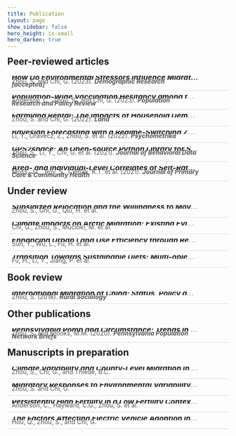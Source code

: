 ```yaml
---
title: Publication
layout: page
show_sidebar: false
hero_height: is-small
hero_darken: true
---
```


<!-- **\* indicates first author** -->
<!-- <i>\* indicates first author</i> -->
<!-- \* indicates first author -->

<!-- This line makes sure the STATA icon for land rental paper will render -->
<!-- See doc here: https://icon-sets.iconify.design/vscode-icons/file-type-stata/ -->
<script src="https://code.iconify.design/iconify-icon/1.0.0-beta.3/iconify-icon.min.js"></script>

<!-- This line makes sure the Altmetric badges show on the website -->
<!-- See doc here: https://api.altmetric.com/embeds.html -->
<script type='text/javascript' src='https://d1bxh8uas1mnw7.cloudfront.net/assets/embed.js'></script>

<!-- See how to use Dimensions Badges: https://badge.dimensions.ai/ -->
<!-- <span class="__dimensions_badge_embed__" data-doi="" data-style="small_circle" data-badge-popover="right"></span> -->

<!-- SETUP STYLES -->
<html lang="en">
<head>
<meta charset="UTF-8">
<meta name="viewport" content="width=device-width, initial-scale=1.0">
<title>Publications</title>
<style>
  .publication {
    border-bottom: 1px solid #ddd;
    padding: 10px;
    overflow: hidden;
  }
  .publication-info {
    float: left;
    width: 88%; /* Adjust the width as needed */
  }
  .metrics-badges {
    float: right;
    width: 12%; /* Adjust the width as needed */
    text-align: right;
  }
  .altmetric-badge, .dimensions-badge {
    display: inline-block;
    vertical-align: top;
  }
  .publication-title {
    font-size: 1.2em;
    font-weight: bold;
    margin: 0;
    line-height: 0.5; /* Reduced line height */
    text-align: justify;
    text-decoration: none; /* Remove the default underline of hyperlinks */
    color: #000; /* Set the color of the link */
    overflow: hidden; /* Enable overflow hiding */
    white-space: nowrap; /* Keep the text in a single line */
    text-overflow: ellipsis; /* Add ellipsis (...) to text overflow */
    display: block; /* Block display to occupy the full width */
    max-width: 100%; /* Limit the width to prevent overflow */
  }
  .publication-authors {
    font-size: 1.0em;
    color: #555;
    margin: 0;
    line-height: 0.5; /* Reduced line height */
    text-align: left;
  }
  .publication-links {
    margin: 0;
    line-height: 0.5; /* Reduced line height */
  }
  .publication-links a {
    text-decoration: none;
    margin-right: 10px;
    color: #1a0dab;
  }
  .section-title {
    font-size: 1.5em;
    margin-top: 10px;
    margin-bottom: 10px;
</style>
</head>
<body>

<!-- PUBLICATION RECORD -->
<h4 class="section-title">Peer-reviewed articles</h4>
<div class="publication">
  <div class="publication-info">
    <h6 class="publication-title">
      <a href="" target="_blank">How Do Environmental Stressors Influence Migration? A Meta-regression Analysis of the Environmental Migration Literature</a>
    </h6>
    <p class="publication-authors">Zhou, S. and Chi, G. (2023). <b><i>Demographic Research [accepted]</i></b></p>
    <div class="publication-links">
      <a href="/downloads/pubs/2023EnvMigMeta.pdf" target="_blank" rel="noopener"><i class="far fa-file-pdf"></i></a>
    </div>
  </div>
  <div class="metrics-badges">
    <div class="altmetric-badge">
      <div class="altmetric-embed" data-badge-type="donut" data-doi=""></div>
    </div>
    <div class="dimensions-badge">
      <script type="text/javascript" src="https://badge.dimensions.ai/badge.js" async charset="utf-8"></script>
      <span class="__dimensions_badge_embed__" data-doi="" data-style="small_circle" data-badge-popover="right"></span>
    </div>
  </div>
</div>

<!-- PUBLICATION RECORD -->
<div class="publication">
  <div class="publication-info">
    <h6 class="publication-title">
      <a href="https://link.springer.com/article/10.1007/s11113-023-09816-9" target="_blank">Population-Wide Vaccination Hesitancy among the Amish: A County-Level Study of COVID-19 Vaccine Adoption and Implications for Public Health Policy and Practice</a>
    </h6>
    <p class="publication-authors">Anderson, C., Zhou, S., and Chi, G. (2023). <b><i>Population Research and Policy Review</i></b></p>
    <div class="publication-links">
      <a href="/downloads/pubs/2023AmishCovidVacc.pdf" target="_blank" rel="noopener"><i class="far fa-file-pdf"></i></a>
      <a href="https://github.com/shuai-zhou/AmishCovidVaccineAdoption" target="_blank" rel="noopener"><i class="fab fa-github"></i></a>
    </div>
  </div>
  <div class="metrics-badges">
    <div class="altmetric-badge">
      <div class="altmetric-embed" data-badge-type="donut" data-doi="10.1007/s11113-023-09816-9"></div>
    </div>
    <div class="dimensions-badge">
      <script type="text/javascript" src="https://badge.dimensions.ai/badge.js" async charset="utf-8"></script>
      <span class="__dimensions_badge_embed__" data-doi="10.1007/s11113-023-09816-9" data-style="small_circle" data-badge-popover="right"></span>
    </div>
  </div>
</div>

<!-- PUBLICATION RECORD -->
<div class="publication">
  <div class="publication-info">
    <h6 class="publication-title">
      <a href="https://www.mdpi.com/2073-445X/11/8/1318" target="_blank">Farmland Rental: The Impacts of Household Demographics and Livelihood Strategies in China</a>
    </h6>
    <p class="publication-authors">Zhou, S. and Chi, G. (2022). <b><i>Land</i></b></p>
    <div class="publication-links">
      <a href="/downloads/pubs/2019LandRental.pdf" target="_blank" rel="noopener"><i class="far fa-file-pdf"></i></a>
      <a href="/downloads/codes/LandRental.zip" target="_blank" rel="noopener"><iconify-icon icon="vscode-icons:file-type-stata"></iconify-icon></a>
    </div>
  </div>
  <div class="metrics-badges">
    <div class="altmetric-badge">
      <div class="altmetric-embed" data-badge-type="donut" data-doi="10.3390/land11081318"></div>
    </div>
    <div class="dimensions-badge">
      <script type="text/javascript" src="https://badge.dimensions.ai/badge.js" async charset="utf-8"></script>
      <span class="__dimensions_badge_embed__" data-doi="10.3390/land11081318" data-style="small_circle" data-badge-popover="right"></span>
    </div>
  </div>
</div>

<!-- PUBLICATION RECORD -->
<div class="publication">
  <div class="publication-info">
    <h6 class="publication-title">
      <a href="https://link.springer.com/article/10.1007/s11336-021-09831-9" target="_blank">Bayesian Forecasting with a Regime-Switching Zero-Inflated Multilevel Poisson Regression Model: An Application to Adolescent Alcohol Use with Spatial Covariates</a>
    </h6>
    <p class="publication-authors">Li, Y., Oravecz, Z., Zhou, S. et al. (2022). <b><i>Psychometrika</i></b></p>
    <div class="publication-links">
      <a href="/downloads/pubs/2022BayesianForecast.pdf" target="_blank" rel="noopener"><i class="far fa-file-pdf"></i></a>
    </div>
  </div>
  <div class="metrics-badges">
    <div class="altmetric-badge">
      <div class="altmetric-embed" data-badge-type="donut" data-doi="10.1007/s11336-021-09831-9"></div>
    </div>
    <div class="dimensions-badge">
      <script type="text/javascript" src="https://badge.dimensions.ai/badge.js" async charset="utf-8"></script>
      <span class="__dimensions_badge_embed__" data-doi="10.1007/s11336-021-09831-9" data-style="small_circle" data-badge-popover="right"></span>
    </div>
  </div>
</div>

<!-- PUBLICATION RECORD -->
<div class="publication">
  <div class="publication-info">
    <h6 class="publication-title">
      <a href="https://jbds.isdsa.org/index.php/jbds/article/view/27" target="_blank">GPS2space: An Open-source Python Library for Spatial Measure Extraction from GPS Data</a>
    </h6>
    <p class="publication-authors">Zhou, S., Li, Y., Chi, G. et al. (2021). <b><i>Journal of Behavioral Data Science</i></b></p>
    <div class="publication-links">
      <a href="/downloads/pubs/2021GPS2space.pdf" target="_blank" rel="noopener"><i class="far fa-file-pdf"></i></a>
      <a href="/downloads/codes/2021GPS2space.pdf" target="_blank" rel="noopener"><i class="fab fa-python"></i></a>
      <a href="https://github.com/shuai-zhou/gps2space" target="_blank" rel="noopener"><i class="fab fa-github"></i></a>
    </div>
  </div>
  <div class="metrics-badges">
    <div class="altmetric-badge">
      <div class="altmetric-embed" data-badge-type="donut" data-doi="10.35566/jbds/v1n2/p5"></div>
    </div>
    <div class="dimensions-badge">
      <script type="text/javascript" src="https://badge.dimensions.ai/badge.js" async charset="utf-8"></script>
      <span class="__dimensions_badge_embed__" data-doi="10.35566/jbds/v1n2/p5" data-style="small_circle" data-badge-popover="right"></span>
    </div>
  </div>
</div>

<!-- PUBLICATION RECORD -->
<div class="publication">
  <div class="publication-info">
    <h6 class="publication-title">
      <a href="https://journals.sagepub.com/doi/full/10.1177/21501327211039715" target="_blank">Area- and Individual-Level Correlates of Self-Rated Health: Implications for Geographic Health Disparities</a>
    </h6>
    <p class="publication-authors">Moss, J.L., Roy, S., Clebak, K.T. et al. (2021). <b><i>Journal of Primary Care & Community Health</i></b></p>
    <div class="publication-links">
      <a href="/downloads/pubs/2021SelfRatedHealth.pdf" target="_blank" rel="noopener"><i class="far fa-file-pdf"></i></a>
    </div>
  </div>
  <div class="metrics-badges">
    <div class="altmetric-badge">
      <div class="altmetric-embed" data-badge-type="donut" data-doi="10.1177/21501327211039715"></div>
    </div>
    <div class="dimensions-badge">
      <script type="text/javascript" src="https://badge.dimensions.ai/badge.js" async charset="utf-8"></script>
      <span class="__dimensions_badge_embed__" data-doi="10.1177/21501327211039715" data-style="small_circle" data-badge-popover="right"></span>
    </div>
  </div>
</div>

<h4 class="section-title">Under review</h4>
<div class="publication">
  <div class="publication-info">
    <h6 class="publication-title">
      <a href="" target="_blank">Subsidized Relocation and the Willingness to Move: Evidence from the Targeted Poverty Alleviation Project in China</a>
    </h6>
    <p class="publication-authors">Zhou, S., Ghi, G., Qiu, H. et al.</p>
    <div class="publication-links">
    </div>
  </div>
  <div class="metrics-badges">
    <div class="altmetric-badge">
      <div class="altmetric-embed" data-badge-type="donut" data-doi=""></div>
    </div>
    <div class="dimensions-badge">
      <script type="text/javascript" src="https://badge.dimensions.ai/badge.js" async charset="utf-8"></script>
      <span class="__dimensions_badge_embed__" data-doi="" data-style="small_circle" data-badge-popover="right"></span>
    </div>
  </div>
</div>

<div class="publication">
  <div class="publication-info">
    <h6 class="publication-title">
      <a href="" target="_blank">Climate Impacts on Arctic Migration: Existing Evidence and Research Agenda</a>
    </h6>
    <p class="publication-authors">Chi, G., Zhou, S., Mucioki, M. et al.</p>
    <div class="publication-links">
    </div>
  </div>
  <div class="metrics-badges">
    <div class="altmetric-badge">
      <div class="altmetric-embed" data-badge-type="donut" data-doi=""></div>
    </div>
    <div class="dimensions-badge">
      <script type="text/javascript" src="https://badge.dimensions.ai/badge.js" async charset="utf-8"></script>
      <span class="__dimensions_badge_embed__" data-doi="" data-style="small_circle" data-badge-popover="right"></span>
    </div>
  </div>
</div>

<div class="publication">
  <div class="publication-info">
    <h6 class="publication-title">
      <a href="" target="_blank">Enhancing Urban Land Use Efficiency through Regional Economic Integration: A Network Synergy Analysis in the Yangtze River Delta</a>
    </h6>
    <p class="publication-authors">Sun, Y., Wu, L., Fu, H. et al.</p>
    <div class="publication-links">
    </div>
  </div>
  <div class="metrics-badges">
    <div class="altmetric-badge">
      <div class="altmetric-embed" data-badge-type="donut" data-doi=""></div>
    </div>
    <div class="dimensions-badge">
      <script type="text/javascript" src="https://badge.dimensions.ai/badge.js" async charset="utf-8"></script>
      <span class="__dimensions_badge_embed__" data-doi="" data-style="small_circle" data-badge-popover="right"></span>
    </div>
  </div>
</div>

<div class="publication">
  <div class="publication-info">
    <h6 class="publication-title">
      <a href="" target="_blank">Transition Towards Sustainable Diets: Multi-objective Optimization of Dietary Pattern in China</a>
    </h6>
    <p class="publication-authors">Fu, H., Li, Y., Jiang, P. et al.</p>
    <div class="publication-links">
    </div>
  </div>
  <div class="metrics-badges">
    <div class="altmetric-badge">
      <div class="altmetric-embed" data-badge-type="donut" data-doi=""></div>
    </div>
    <div class="dimensions-badge">
      <script type="text/javascript" src="https://badge.dimensions.ai/badge.js" async charset="utf-8"></script>
      <span class="__dimensions_badge_embed__" data-doi="" data-style="small_circle" data-badge-popover="right"></span>
    </div>
  </div>
</div>

<h4 class="section-title">Book review</h4>
<div class="publication">
  <div class="publication-info">
    <h6 class="publication-title">
      <a href="https://onlinelibrary.wiley.com/doi/full/10.1111/ruso.12246" target="_blank">International Migration of China: Status, Policy and Social Responses to the Globalization of Migration" by Lu Miao and Huiyao Wang (Singapore: Springer, 2017. 135 pp. ISBN: 978‐981‐10‐6073‐1)</a>
    </h6>
    <p class="publication-authors">Zhou, S. (2018). <b><i>Rural Sociology</i></b></p>
    <div class="publication-links">
      <a href="/downloads/pubs/2018InternationalMigChina.pdf" target="_blank" rel="noopener"><i class="far fa-file-pdf"></i></a>
    </div>
  </div>
  <div class="metrics-badges">
    <div class="altmetric-badge">
      <div class="altmetric-embed" data-badge-type="donut" data-doi="10.1111/ruso.12246"></div>
    </div>
    <div class="dimensions-badge">
      <script type="text/javascript" src="https://badge.dimensions.ai/badge.js" async charset="utf-8"></script>
      <span class="__dimensions_badge_embed__" data-doi="10.1111/ruso.12246" data-style="small_circle" data-badge-popover="right"></span>
    </div>
  </div>
</div>

<h4 class="section-title">Other publications</h4>
<div class="publication">
  <div class="publication-info">
    <h6 class="publication-title">
      <a href="https://pop.psu.edu/sites/pri/files/HSDropOutRatesBrief_RFCdocx.pdf" target="_blank">Pennsylvania Pomp and Circumstance: Trends in High School Drop Outs</a>
    </h6>
    <p class="publication-authors">Zhou, S. and Brooks, M.M. (2020). <b><i>Pennsylvania Population Network Briefs</i></b></p>
    <div class="publication-links">
      <a href="/downloads/pubs/2020PennDropout.pdf" target="_blank" rel="noopener"><i class="far fa-file-pdf"></i></a>
    </div>
  </div>
  <div class="metrics-badges">
    <div class="altmetric-badge">
      <div class="altmetric-embed" data-badge-type="donut" data-doi=""></div>
    </div>
    <div class="dimensions-badge">
      <script type="text/javascript" src="https://badge.dimensions.ai/badge.js" async charset="utf-8"></script>
      <span class="__dimensions_badge_embed__" data-doi="" data-style="small_circle" data-badge-popover="right"></span>
    </div>
  </div>
</div>

<h4 class="section-title">Manuscripts in preparation</h4>
<div class="publication">
  <div class="publication-info">
    <h6 class="publication-title">
      <a href="" target="_blank">Climate Variability and County-Level Migration in the United States, 1970 – 2010</a>
    </h6>
    <p class="publication-authors">Zhou, S., Chi, G., and Thiede, B.C.</p>
    <div class="publication-links">
    </div>
  </div>
  <div class="metrics-badges">
    <div class="altmetric-badge">
      <div class="altmetric-embed" data-badge-type="donut" data-doi=""></div>
    </div>
    <div class="dimensions-badge">
      <script type="text/javascript" src="https://badge.dimensions.ai/badge.js" async charset="utf-8"></script>
      <span class="__dimensions_badge_embed__" data-doi="" data-style="small_circle" data-badge-popover="right"></span>
    </div>
  </div>
</div>

<div class="publication">
  <div class="publication-info">
    <h6 class="publication-title">
      <a href="" target="_blank">Migratory Responses to Environmental Variability in the United States: A Multi-level Analysis of Microdata from the American Community Survey, 2010 – 2020</a>
    </h6>
    <p class="publication-authors">Zhou, S. and Chi, G.</p>
    <div class="publication-links">
    </div>
  </div>
  <div class="metrics-badges">
    <div class="altmetric-badge">
      <div class="altmetric-embed" data-badge-type="donut" data-doi=""></div>
    </div>
    <div class="dimensions-badge">
      <script type="text/javascript" src="https://badge.dimensions.ai/badge.js" async charset="utf-8"></script>
      <span class="__dimensions_badge_embed__" data-doi="" data-style="small_circle" data-badge-popover="right"></span>
    </div>
  </div>
</div>

<div class="publication">
  <div class="publication-info">
    <h6 class="publication-title">
      <a href="" target="_blank">Persistently High Fertility in a Low Fertility Context: How Do America’s Amish Heterogeneously Respond to Fertility-Reducing Structural Incentives?</a>
    </h6>
    <p class="publication-authors">Anderson, C., Hayward, C.G., Zhou, S. et al.</p>
    <div class="publication-links">
    </div>
  </div>
  <div class="metrics-badges">
    <div class="altmetric-badge">
      <div class="altmetric-embed" data-badge-type="donut" data-doi=""></div>
    </div>
    <div class="dimensions-badge">
      <script type="text/javascript" src="https://badge.dimensions.ai/badge.js" async charset="utf-8"></script>
      <span class="__dimensions_badge_embed__" data-doi="" data-style="small_circle" data-badge-popover="right"></span>
    </div>
  </div>
</div>

<div class="publication">
  <div class="publication-info">
    <h6 class="publication-title">
      <a href="" target="_blank">The Factors Affecting Electric Vehicle Adoption in the United States, 2016 – 2021</a>
    </h6>
    <p class="publication-authors">Hou, Q., Zhou, S., and Chi, G.</p>
    <div class="publication-links">
    </div>
  </div>
  <div class="metrics-badges">
    <div class="altmetric-badge">
      <div class="altmetric-embed" data-badge-type="donut" data-doi=""></div>
    </div>
    <div class="dimensions-badge">
      <script type="text/javascript" src="https://badge.dimensions.ai/badge.js" async charset="utf-8"></script>
      <span class="__dimensions_badge_embed__" data-doi="" data-style="small_circle" data-badge-popover="right"></span>
    </div>
  </div>
</div>


</body>
</html>
